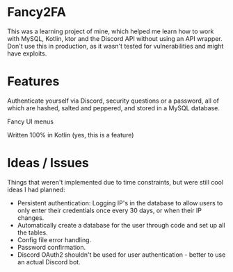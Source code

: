 # Fancy2FA

This was a learning project of mine, which helped me learn how to work with MySQL, Kotlin, ktor and the Discord API without using an API wrapper.
Don't use this in production, as it wasn't tested for vulnerabilities and might have exploits.

# Features
Authenticate yourself via Discord, security questions or a password, all of which are hashed, salted and peppered, and stored in a MySQL database.

Fancy UI menus

Written 100% in Kotlin (yes, this is a feature)


# Ideas / Issues
Things that weren't implemented due to time constraints, but were still cool ideas I had planned:
+ Persistent authentication: Logging IP's in the database to allow users to only enter their credentials once every 30 days, or when their IP changes.
+ Automatically create a database for the user through code and set up all the tables.
+ Config file error handling.
+ Password confirmation.
+ Discord OAuth2 shouldn't be used for user authentication - better to use an actual Discord bot.
